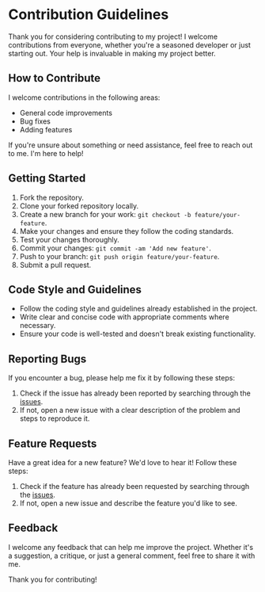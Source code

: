 # Contribution Guidelines

Thank you for considering contributing to my project!
I welcome contributions from everyone, whether you're a seasoned developer or just starting out.
Your help is invaluable in making my project better.

## How to Contribute

I welcome contributions in the following areas:

- General code improvements
- Bug fixes
- Adding features

If you're unsure about something or need assistance, feel free to reach out to me. I'm here to help!

## Getting Started

1. Fork the repository.
2. Clone your forked repository locally.
3. Create a new branch for your work: `git checkout -b feature/your-feature`.
4. Make your changes and ensure they follow the coding standards.
5. Test your changes thoroughly.
6. Commit your changes: `git commit -am 'Add new feature'`.
7. Push to your branch: `git push origin feature/your-feature`.
8. Submit a pull request.

## Code Style and Guidelines

- Follow the coding style and guidelines already established in the project.
- Write clear and concise code with appropriate comments where necessary.
- Ensure your code is well-tested and doesn't break existing functionality.

## Reporting Bugs

If you encounter a bug, please help me fix it by following these steps:

1. Check if the issue has already been reported by searching through the [issues](https://github.com/fr0st-iwnl/fr0st.netlify.app/pulls).
2. If not, open a new issue with a clear description of the problem and steps to reproduce it.

## Feature Requests

Have a great idea for a new feature? We'd love to hear it! Follow these steps:

1. Check if the feature has already been requested by searching through the [issues](https://github.com/fr0st-iwnl/fr0st.netlify.app/pulls).
2. If not, open a new issue and describe the feature you'd like to see.

## Feedback
 
I welcome any feedback that can help me improve the project. Whether it's a suggestion, a critique, or just a general comment, feel free to share it with me.

Thank you for contributing!
